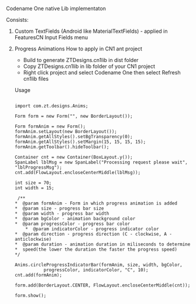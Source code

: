 Codename One native Lib implementaton

Consists:

1. Custom TextFields (Android like MaterialTextFields) - applied in FeaturesCN Input Fields menu

2. Progress Animations 
    How to apply in CN1 ant project 
     - Build to generate ZTDesigns.cn1lib in dist folder
     - Copy ZTDesigns.cn1lib in lib folder of your CN1 project
     - Right click project and select Codename One then select Refresh cn1lib files
     
     Usage
   
     ```
     
     import com.zt.designs.Anims;
     
     Form form = new Form("", new BorderLayout());
     
     Form formAnim = new Form();
     formAnim.setLayout(new BorderLayout());
     formAnim.getAllStyles().setBgTransparency(0);
     formAnim.getAllStyles().setMargin(15, 15, 15, 15);
     formAnim.getToolbar().hideToolbar();
     
     Container cnt = new Container(BoxLayout.y());
     SpanLabel lblMsg = new SpanLabel("Processing request please wait", "lblProgressMsg");
     cnt.add(FlowLayout.encloseCenterMiddle(lblMsg));
        
     int size = 70;
     int width = 15;
      
      /**
	 *  @param formAnim - Form in which progress animation is added
	 *  @param size - progress bar size
	 *  @param width - progress bar width
	 *  @param bgColor - animation background color
	 *  @param progressColor - progress bar color
         *  @param indicatorColor - progress indicator color
	 *  @param direction - progress direction (C - clockwise, A - anticlockwise)
	 *  @param duration - animation duration in miliseconds to determine
	 *  speed(the lower the duration the faster the progress speed)
	 */
   
     Anims.circleProgressIndicatorBar(formAnim, size, width, bgColor,
                progressColor, indicatorColor, "C", 10);
     cnt.add(formAnim);

     form.add(BorderLayout.CENTER, FlowLayout.encloseCenterMiddle(cnt));
     
     form.show();

```




